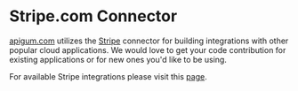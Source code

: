 # Stripe.com Connector

[apigum.com](https://www.apigum.com) utilizes the [Stripe](https://www.stripe.com/) connector for building integrations with other popular cloud applications. We would love to get your code contribution for existing applications or for new ones you'd like to be using.

 For available Stripe integrations please visit this [page](https://www.apigum.com/apps/stripe).


 